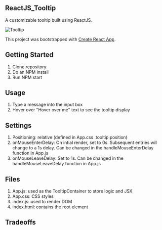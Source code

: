 ## ReactJS_Tooltip
A customizable tooltip built using ReactJS.

![Tooltip](https://github.com/hms15/ReactJS_Tooltip/blob/master/tooltip.png)

This project was bootstrapped with [Create React App](https://github.com/facebookincubator/create-react-app).

## Getting Started
1. Clone repository
2. Do an NPM install
3. Run NPM start

## Usage
1. Type a message into the input box
2. Hover over "Hover over me" text to see the tooltip display

## Settings
1. Positioning: relative (defined in App.css .tooltip position)
2. onMouseEnterDelay: 
    On intial render, set to 0s. 
    Subsequent entries will change to a 1s delay.
    Can be changed in the handleMouseEnterDelay function in App.js
3. onMouseLeaveDelay:
    Set to 1s.
    Can be changed in the handleMouseLeaveDelay function in App.js

## Files 
1. App.js: used as the TooltipContainer to store logic and JSX
2. App.css: CSS styles
3. index.js: used to render DOM
4. index.html: contains the root element

## Tradeoffs